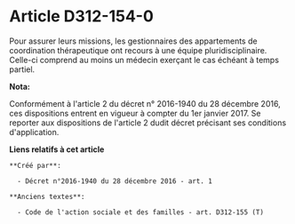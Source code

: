 # Article D312-154-0

Pour assurer leurs missions, les gestionnaires des appartements de coordination thérapeutique ont recours à une équipe
pluridisciplinaire. Celle-ci comprend au moins un médecin exerçant le cas échéant à temps partiel.

**Nota:**

Conformément à l'article 2 du décret n° 2016-1940 du 28 décembre 2016, ces dispositions entrent en vigueur à compter du 1er
janvier 2017. Se reporter aux dispositions de l'article 2 dudit décret précisant ses conditions d'application.

**Liens relatifs à cet article**

	**Créé par**:

	  - Décret n°2016-1940 du 28 décembre 2016 - art. 1

	**Anciens textes**:

	  - Code de l'action sociale et des familles - art. D312-155 (T)
